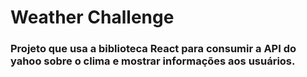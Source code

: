 ﻿# Weather Challenge

### Projeto que usa a biblioteca React para consumir a API do yahoo sobre o clima e mostrar informações aos usuários.